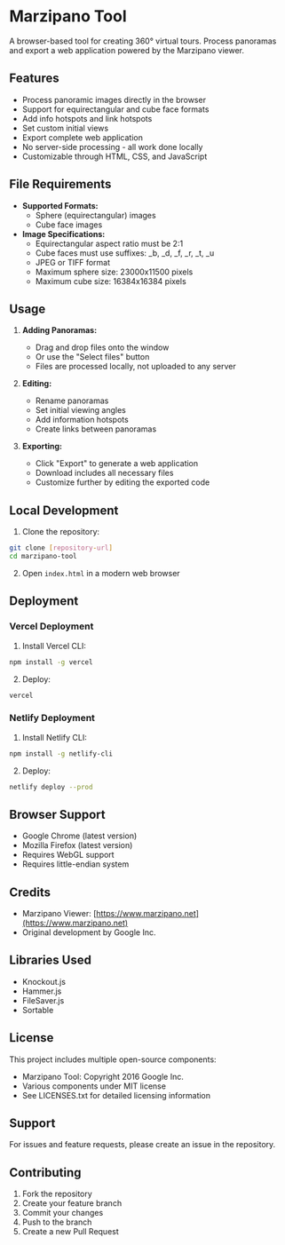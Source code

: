 # Marzipano Tool

A browser-based tool for creating 360° virtual tours. Process panoramas and export a web application powered by the Marzipano viewer.

## Features

- Process panoramic images directly in the browser
- Support for equirectangular and cube face formats
- Add info hotspots and link hotspots
- Set custom initial views
- Export complete web application
- No server-side processing - all work done locally
- Customizable through HTML, CSS, and JavaScript

## File Requirements

- **Supported Formats:**
  - Sphere (equirectangular) images
  - Cube face images
- **Image Specifications:**
  - Equirectangular aspect ratio must be 2:1
  - Cube faces must use suffixes: _b, _d, _f, _r, _t, _u
  - JPEG or TIFF format
  - Maximum sphere size: 23000x11500 pixels
  - Maximum cube size: 16384x16384 pixels

## Usage

1. **Adding Panoramas:**
   - Drag and drop files onto the window
   - Or use the "Select files" button
   - Files are processed locally, not uploaded to any server

2. **Editing:**
   - Rename panoramas
   - Set initial viewing angles
   - Add information hotspots
   - Create links between panoramas

3. **Exporting:**
   - Click "Export" to generate a web application
   - Download includes all necessary files
   - Customize further by editing the exported code

## Local Development

1. Clone the repository:
```bash
git clone [repository-url]
cd marzipano-tool
```

2. Open `index.html` in a modern web browser

## Deployment

### Vercel Deployment

1. Install Vercel CLI:
```bash
npm install -g vercel
```

2. Deploy:
```bash
vercel
```

### Netlify Deployment

1. Install Netlify CLI:
```bash
npm install -g netlify-cli
```

2. Deploy:
```bash
netlify deploy --prod
```

## Browser Support

- Google Chrome (latest version)
- Mozilla Firefox (latest version)
- Requires WebGL support
- Requires little-endian system

## Credits

- Marzipano Viewer: [https://www.marzipano.net](https://www.marzipano.net)
- Original development by Google Inc.

## Libraries Used

- Knockout.js
- Hammer.js
- FileSaver.js
- Sortable

## License

This project includes multiple open-source components:
- Marzipano Tool: Copyright 2016 Google Inc.
- Various components under MIT license
- See LICENSES.txt for detailed licensing information

## Support

For issues and feature requests, please create an issue in the repository.

## Contributing

1. Fork the repository
2. Create your feature branch
3. Commit your changes
4. Push to the branch
5. Create a new Pull Request
